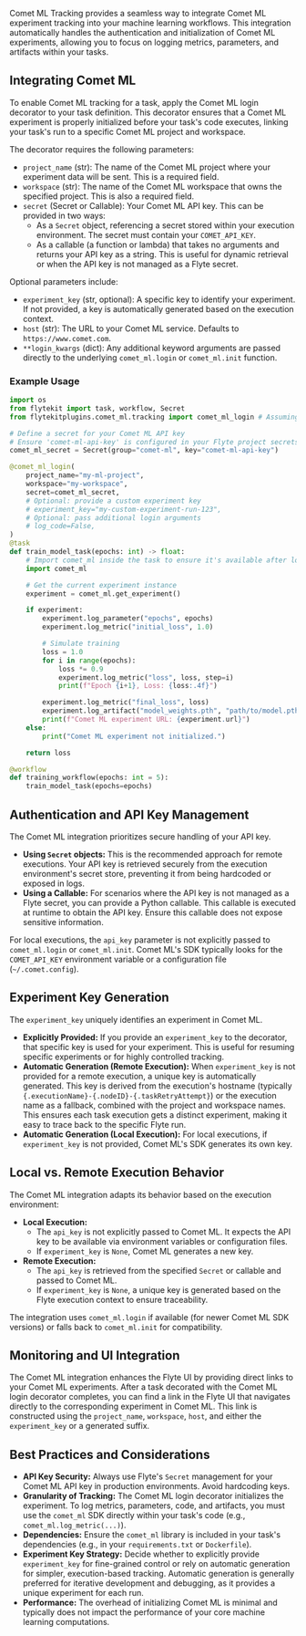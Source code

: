 
<!--
help_text: ''
key: summary_comet_ml_tracking_0d1a8bb7-815a-4be5-86c4-cd8e0e52c475
modules:
- flytekitplugins.comet_ml.tracking
questions_to_answer: []
type: summary

-->
Comet ML Tracking provides a seamless way to integrate Comet ML experiment tracking into your machine learning workflows. This integration automatically handles the authentication and initialization of Comet ML experiments, allowing you to focus on logging metrics, parameters, and artifacts within your tasks.

## Integrating Comet ML

To enable Comet ML tracking for a task, apply the Comet ML login decorator to your task definition. This decorator ensures that a Comet ML experiment is properly initialized before your task's code executes, linking your task's run to a specific Comet ML project and workspace.

The decorator requires the following parameters:

*   `project_name` (str): The name of the Comet ML project where your experiment data will be sent. This is a required field.
*   `workspace` (str): The name of the Comet ML workspace that owns the specified project. This is also a required field.
*   `secret` (Secret or Callable): Your Comet ML API key. This can be provided in two ways:
    *   As a `Secret` object, referencing a secret stored within your execution environment. The secret must contain your `COMET_API_KEY`.
    *   As a callable (a function or lambda) that takes no arguments and returns your API key as a string. This is useful for dynamic retrieval or when the API key is not managed as a Flyte secret.

Optional parameters include:

*   `experiment_key` (str, optional): A specific key to identify your experiment. If not provided, a key is automatically generated based on the execution context.
*   `host` (str): The URL to your Comet ML service. Defaults to `https://www.comet.com`.
*   `**login_kwargs` (dict): Any additional keyword arguments are passed directly to the underlying `comet_ml.login` or `comet_ml.init` function.

### Example Usage

```python
import os
from flytekit import task, workflow, Secret
from flytekitplugins.comet_ml.tracking import comet_ml_login # Assuming this is the exposed decorator

# Define a secret for your Comet ML API key
# Ensure 'comet-ml-api-key' is configured in your Flyte project secrets
comet_ml_secret = Secret(group="comet-ml", key="comet-ml-api-key")

@comet_ml_login(
    project_name="my-ml-project",
    workspace="my-workspace",
    secret=comet_ml_secret,
    # Optional: provide a custom experiment key
    # experiment_key="my-custom-experiment-run-123",
    # Optional: pass additional login arguments
    # log_code=False,
)
@task
def train_model_task(epochs: int) -> float:
    # Import comet_ml inside the task to ensure it's available after login
    import comet_ml

    # Get the current experiment instance
    experiment = comet_ml.get_experiment()

    if experiment:
        experiment.log_parameter("epochs", epochs)
        experiment.log_metric("initial_loss", 1.0)

        # Simulate training
        loss = 1.0
        for i in range(epochs):
            loss *= 0.9
            experiment.log_metric("loss", loss, step=i)
            print(f"Epoch {i+1}, Loss: {loss:.4f}")

        experiment.log_metric("final_loss", loss)
        experiment.log_artifact("model_weights.pth", "path/to/model.pth") # Example artifact logging
        print(f"Comet ML experiment URL: {experiment.url}")
    else:
        print("Comet ML experiment not initialized.")

    return loss

@workflow
def training_workflow(epochs: int = 5):
    train_model_task(epochs=epochs)

```

## Authentication and API Key Management

The Comet ML integration prioritizes secure handling of your API key.

*   **Using `Secret` objects:** This is the recommended approach for remote executions. Your API key is retrieved securely from the execution environment's secret store, preventing it from being hardcoded or exposed in logs.
*   **Using a Callable:** For scenarios where the API key is not managed as a Flyte secret, you can provide a Python callable. This callable is executed at runtime to obtain the API key. Ensure this callable does not expose sensitive information.

For local executions, the `api_key` parameter is not explicitly passed to `comet_ml.login` or `comet_ml.init`. Comet ML's SDK typically looks for the `COMET_API_KEY` environment variable or a configuration file (`~/.comet.config`).

## Experiment Key Generation

The `experiment_key` uniquely identifies an experiment in Comet ML.

*   **Explicitly Provided:** If you provide an `experiment_key` to the decorator, that specific key is used for your experiment. This is useful for resuming specific experiments or for highly controlled tracking.
*   **Automatic Generation (Remote Execution):** When `experiment_key` is not provided for a remote execution, a unique key is automatically generated. This key is derived from the execution's hostname (typically `{.executionName}-{.nodeID}-{.taskRetryAttempt}`) or the execution name as a fallback, combined with the project and workspace names. This ensures each task execution gets a distinct experiment, making it easy to trace back to the specific Flyte run.
*   **Automatic Generation (Local Execution):** For local executions, if `experiment_key` is not provided, Comet ML's SDK generates its own key.

## Local vs. Remote Execution Behavior

The Comet ML integration adapts its behavior based on the execution environment:

*   **Local Execution:**
    *   The `api_key` is not explicitly passed to Comet ML. It expects the API key to be available via environment variables or configuration files.
    *   If `experiment_key` is `None`, Comet ML generates a new key.
*   **Remote Execution:**
    *   The `api_key` is retrieved from the specified `Secret` or callable and passed to Comet ML.
    *   If `experiment_key` is `None`, a unique key is generated based on the Flyte execution context to ensure traceability.

The integration uses `comet_ml.login` if available (for newer Comet ML SDK versions) or falls back to `comet_ml.init` for compatibility.

## Monitoring and UI Integration

The Comet ML integration enhances the Flyte UI by providing direct links to your Comet ML experiments. After a task decorated with the Comet ML login decorator completes, you can find a link in the Flyte UI that navigates directly to the corresponding experiment in Comet ML. This link is constructed using the `project_name`, `workspace`, `host`, and either the `experiment_key` or a generated suffix.

## Best Practices and Considerations

*   **API Key Security:** Always use Flyte's `Secret` management for your Comet ML API key in production environments. Avoid hardcoding keys.
*   **Granularity of Tracking:** The Comet ML login decorator initializes the experiment. To log metrics, parameters, code, and artifacts, you must use the `comet_ml` SDK directly within your task's code (e.g., `comet_ml.log_metric(...)`).
*   **Dependencies:** Ensure the `comet_ml` library is included in your task's dependencies (e.g., in your `requirements.txt` or `Dockerfile`).
*   **Experiment Key Strategy:** Decide whether to explicitly provide `experiment_key` for fine-grained control or rely on automatic generation for simpler, execution-based tracking. Automatic generation is generally preferred for iterative development and debugging, as it provides a unique experiment for each run.
*   **Performance:** The overhead of initializing Comet ML is minimal and typically does not impact the performance of your core machine learning computations.
<!--
key: summary_comet_ml_tracking_0d1a8bb7-815a-4be5-86c4-cd8e0e52c475
type: summary_end

-->
<!--
code_unit: flytekitplugins.comet_ml.examples.comet_ml_tracking_example
code_unit_type: class
help_text: ''
key: example_581694d0-c3e6-4c69-bf02-25943fa74a96
type: example

-->